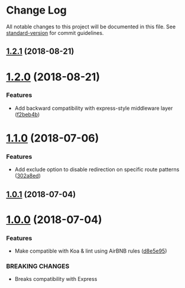 # Change Log

All notable changes to this project will be documented in this file. See [standard-version](https://github.com/conventional-changelog/standard-version) for commit guidelines.

<a name="1.2.1"></a>
## [1.2.1](https://github.com/ax2inc/redirect-ssl/compare/v1.2.0...v1.2.1) (2018-08-21)



<a name="1.2.0"></a>
# [1.2.0](https://github.com/ax2inc/redirect-ssl/compare/v1.1.0...v1.2.0) (2018-08-21)


### Features

* Add backward compatibility with express-style middleware layer ([f2beb4b](https://github.com/ax2inc/redirect-ssl/commit/f2beb4b))



<a name="1.1.0"></a>
# [1.1.0](https://github.com/ax2inc/redirect-ssl/compare/v1.0.1...v1.1.0) (2018-07-06)


### Features

* Add exclude option to disable redirection on specific route patterns ([302a8ed](https://github.com/ax2inc/redirect-ssl/commit/302a8ed))



<a name="1.0.1"></a>
## [1.0.1](https://github.com/ax2inc/redirect-ssl/compare/v1.0.0...v1.0.1) (2018-07-04)



<a name="1.0.0"></a>
# [1.0.0](https://github.com/nuxt-community/redirect-ssl/compare/v1.3.0...v1.0.0) (2018-07-04)


### Features

* Make compatible with Koa & lint using AirBNB rules ([d8e5e95](https://github.com/nuxt-community/redirect-ssl/commit/d8e5e95))


### BREAKING CHANGES

* Breaks compatibility with Express

